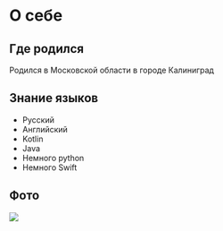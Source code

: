 # О себе

## Где родился
 Родился в Московской области в городе Калиниград
   

## Знание языков
* Русский
* Английский
* Kotlin
* Java
* Немного python
* Немного Swift

## Фото

![](https://sun1-88.userapi.com/impf/c626724/v626724820/24cbd/NOV4CpH_tqA.jpg?size=2560x1440&quality=96&sign=c844b7f414823fc9793c57442147635c&type=album)
